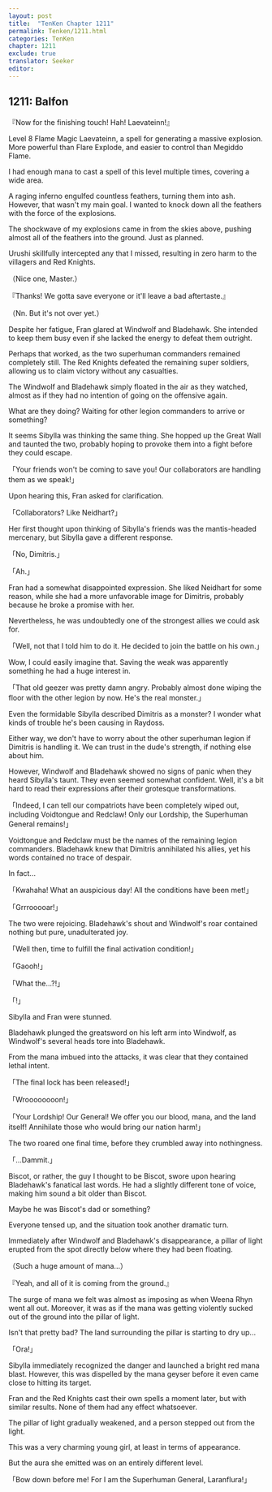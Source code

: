 ```yaml
---
layout: post
title:  "TenKen Chapter 1211"
permalink: Tenken/1211.html
categories: TenKen
chapter: 1211
exclude: true
translator: Seeker
editor: 
---
```

<h2>1211: Balfon</h2>

『Now for the finishing touch! Hah! Laevateinn!』

Level 8 Flame Magic Laevateinn, a spell for generating a massive explosion. More powerful than Flare Explode, and easier to control than Megiddo Flame.

I had enough mana to cast a spell of this level multiple times, covering a wide area.

A raging inferno engulfed countless feathers, turning them into ash. However, that wasn't my main goal. I wanted to knock down all the feathers with the force of the explosions.

The shockwave of my explosions came in from the skies above, pushing almost all of the feathers into the ground. Just as planned.

Urushi skillfully intercepted any that I missed, resulting in zero harm to the villagers and Red Knights.

（Nice one, Master.）

『Thanks! We gotta save everyone or it'll leave a bad aftertaste.』

（Nn. But it's not over yet.）

Despite her fatigue, Fran glared at Windwolf and Bladehawk. She intended to keep them busy even if she lacked the energy to defeat them outright.

Perhaps that worked, as the two superhuman commanders remained completely still. The Red Knights defeated the remaining super soldiers, allowing us to claim victory without any casualties.

The Windwolf and Bladehawk simply floated in the air as they watched, almost as if they had no intention of going on the offensive again.

What are they doing? Waiting for other legion commanders to arrive or something?

It seems Sibylla was thinking the same thing. She hopped up the Great Wall and taunted the two, probably hoping to provoke them into a fight before they could escape.

「Your friends won't be coming to save you! Our collaborators are handling them as we speak!」

Upon hearing this, Fran asked for clarification.

「Collaborators? Like Neidhart?」

Her first thought upon thinking of Sibylla's friends was the mantis-headed mercenary, but Sibylla gave a different response.

「No, Dimitris.」

「Ah.」

Fran had a somewhat disappointed expression. She liked Neidhart for some reason, while she had a more unfavorable image for Dimitris, probably because he broke a promise with her.

Nevertheless, he was undoubtedly one of the strongest allies we could ask for.

「Well, not that I told him to do it. He decided to join the battle on his own.」

Wow, I could easily imagine that. Saving the weak was apparently something he had a huge interest in.

「That old geezer was pretty damn angry. Probably almost done wiping the floor with the other legion by now. He's the real monster.」

Even the formidable Sibylla described Dimitris as a monster? I wonder what kinds of trouble he's been causing in Raydoss.

Either way, we don't have to worry about the other superhuman legion if Dimitris is handling it. We can trust in the dude's strength, if nothing else about him.

However, Windwolf and Bladehawk showed no signs of panic when they heard Sibylla's taunt. They even seemed somewhat confident. Well, it's a bit hard to read their expressions after their grotesque transformations.

「Indeed, I can tell our compatriots have been completely wiped out, including Voidtongue and Redclaw! Only our Lordship, the Superhuman General remains!」

Voidtongue and Redclaw must be the names of the remaining legion commanders. Bladehawk knew that Dimitris annihilated his allies, yet his words contained no trace of despair.

In fact...

「Kwahaha! What an auspicious day! All the conditions have been met!」

「Grrrooooar!」

The two were rejoicing. Bladehawk's shout and Windwolf's roar contained nothing but pure, unadulterated joy.

「Well then, time to fulfill the final activation condition!」

「Gaooh!」

「What the...?!」

「!」

Sibylla and Fran were stunned.

Bladehawk plunged the greatsword on his left arm into Windwolf, as Windwolf's several heads tore into Bladehawk.

From the mana imbued into the attacks, it was clear that they contained lethal intent.

「The final lock has been released!」

「Wroooooooon!」

「Your Lordship! Our General! We offer you our blood, mana, and the land itself! Annihilate those who would bring our nation harm!」

The two roared one final time, before they crumbled away into nothingness.

「...Dammit.」

Biscot, or rather, the guy I thought to be Biscot, swore upon hearing Bladehawk's fanatical last words. He had a slightly different tone of voice, making him sound a bit older than Biscot.

Maybe he was Biscot's dad or something?

Everyone tensed up, and the situation took another dramatic turn.

Immediately after Windwolf and Bladehawk's disappearance, a pillar of light erupted from the spot directly below where they had been floating.

（Such a huge amount of mana...）

『Yeah, and all of it is coming from the ground.』

The surge of mana we felt was almost as imposing as when Weena Rhyn went all out. Moreover, it was as if the mana was getting violently sucked out of the ground into the pillar of light.

Isn't that pretty bad? The land surrounding the pillar is starting to dry up...

「Ora!」

Sibylla immediately recognized the danger and launched a bright red mana blast. However, this was dispelled by the mana geyser before it even came close to hitting its target.

Fran and the Red Knights cast their own spells a moment later, but with similar results. None of them had any effect whatsoever.

The pillar of light gradually weakened, and a person stepped out from the light.

This was a very charming young girl, at least in terms of appearance.

But the aura she emitted was on an entirely different level.

「Bow down before me! For I am the Superhuman General, Laranflura!」



